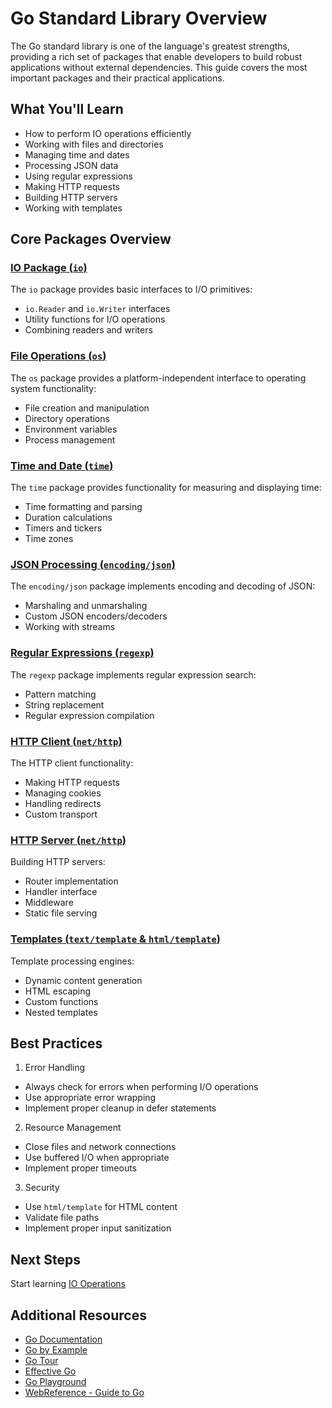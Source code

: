 # Go Standard Library Overview

The Go standard library is one of the language's greatest strengths, providing a rich set of packages that enable developers to build robust applications without external dependencies. This guide covers the most important packages and their practical applications.

## What You'll Learn

- How to perform IO operations efficiently
- Working with files and directories
- Managing time and dates
- Processing JSON data
- Using regular expressions
- Making HTTP requests
- Building HTTP servers
- Working with templates

## Core Packages Overview

### [IO Package (`io`)](5.1_io.md)

The `io` package provides basic interfaces to I/O primitives:

- `io.Reader` and `io.Writer` interfaces
- Utility functions for I/O operations
- Combining readers and writers

### [File Operations (`os`)](5.2_files.md)

The `os` package provides a platform-independent interface to operating system functionality:

- File creation and manipulation
- Directory operations
- Environment variables
- Process management

### [Time and Date (`time`)](5.3_time.md)

The `time` package provides functionality for measuring and displaying time:

- Time formatting and parsing
- Duration calculations
- Timers and tickers
- Time zones

### [JSON Processing (`encoding/json`)](5.4_json.md)

The `encoding/json` package implements encoding and decoding of JSON:

- Marshaling and unmarshaling
- Custom JSON encoders/decoders
- Working with streams

### [Regular Expressions (`regexp`)](5.5_regex.md)

The `regexp` package implements regular expression search:

- Pattern matching
- String replacement
- Regular expression compilation

### [HTTP Client (`net/http`)](5.6_http_client.md)

The HTTP client functionality:

- Making HTTP requests
- Managing cookies
- Handling redirects
- Custom transport

### [HTTP Server (`net/http`)](5.7_http_server.md)

Building HTTP servers:

- Router implementation
- Handler interface
- Middleware
- Static file serving

### [Templates (`text/template` & `html/template`)](5.8_templates.md)

Template processing engines:

- Dynamic content generation
- HTML escaping
- Custom functions
- Nested templates

## Best Practices

1. Error Handling

- Always check for errors when performing I/O operations
- Use appropriate error wrapping
- Implement proper cleanup in defer statements

2. Resource Management

- Close files and network connections
- Use buffered I/O when appropriate
- Implement proper timeouts

3. Security

- Use `html/template` for HTML content
- Validate file paths
- Implement proper input sanitization

## Next Steps

Start learning [IO Operations](5.1_io.md)

## Additional Resources

- [Go Documentation](https://go.dev/doc)
- [Go by Example](https://gobyexample.com)
- [Go Tour](https://go.dev/tour/welcome/1)
- [Effective Go](https://go.dev/doc/effective_go)
- [Go Playground](https://go.dev/play)
- [WebReference - Guide to Go](https://webreference.com/go)
